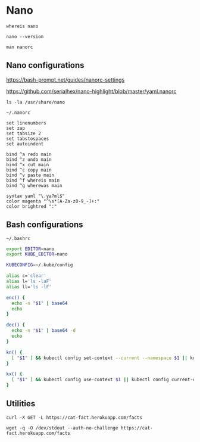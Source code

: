 # Nano

```shell
whereis nano
```

```shell
nano --version
```

```shell
man nanorc
```

## Nano configurations

https://bash-prompt.net/guides/nanorc-settings

https://github.com/serialhex/nano-highlight/blob/master/yaml.nanorc

```shell
ls -la /usr/share/nano
```

`~/.nanorc`
```
set linenumbers
set zap
set tabsize 2
set tabstospaces
set autoindent

bind ^a redo main
bind ^z undo main
bind ^x cut main
bind ^c copy main
bind ^v paste main
bind ^f whereis main
bind ^g wherewas main

syntax yaml "\.ya?ml$"
color magenta "^\s*[A-Za-z0-9_-]+:"
color brightred ":"
```

## Bash configurations

`~/.bashrc`
```bash
export EDITOR=nano
export KUBE_EDITOR=nano

KUBECONFIG=~/.kube/config

alias c='clear'
alias l='ls -laF'
alias ll='ls -lF'

enc() {
  echo -n "$1" | base64
  echo
}

dec() {
  echo -n "$1" | base64 -d
  echo
}

kn() {
  [ "$1" ] && kubectl config set-context --current --namespace $1 || kubectl config view --minify | grep namespace
}

kx() {
  [ "$1" ] && kubectl config use-context $1 || kubectl config current-context
}
```

## Utilities

```
curl -X GET -L https://cat-fact.herokuapp.com/facts
```

```
wget -q -O /dev/stdout --auth-no-challenge https://cat-fact.herokuapp.com/facts
```
